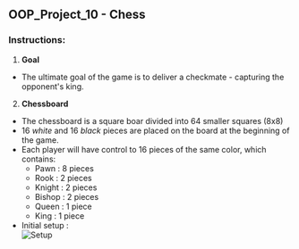 ## OOP_Project_10 - Chess
### Instructions:
1. **Goal**  
* The ultimate goal of the game is to deliver a checkmate - capturing the opponent's king.   
2. **Chessboard**   
* The chessboard is a square boar divided into 64 smaller squares (8x8)
* 16 _white_ and 16 _black_ pieces are placed on the board at the beginning of the game.
* Each player will have control to 16 pieces of the same color, which contains:
  * Pawn : 8 pieces
  * Rook : 2 pieces
  * Knight :  2 pieces
  * Bishop : 2 pieces
  * Queen : 1 piece
  * King : 1 piece
* Initial setup :  
![Setup](http://www.chessguru.net/chess_rules/position.png)
